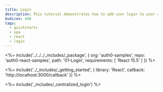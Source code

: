 ```yaml
---
title: Login
description: This tutorial demonstrates how to add user login to your application with Auth0
budicon: 448
tags:
  - quickstarts
  - spa
  - react
  - login
---
```


<%= include('../../../_includes/_package', {
  org: 'auth0-samples',
  repo: 'auth0-react-samples',
  path: '01-Login',
  requirements: [
    'React 15.5'
  ]
}) %>

<%= include('../_includes/_getting_started', { library: 'React', callback: 'http://localhost:3000/callback' }) %>

<%= include('_includes/_centralized_login') %>
